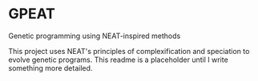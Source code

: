 # GPEAT
Genetic programming using NEAT-inspired methods

This project uses NEAT's principles of complexification and speciation to evolve genetic programs. This readme is a placeholder until I write something more detailed.
